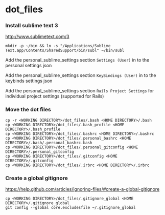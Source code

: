 dot_files
=========

### Install sublime text 3

http://www.sublimetext.com/3
```
mkdir -p ~/bin && ln -s "/Applications/Sublime Text.app/Contents/SharedSupport/bin/subl" ~/bin/subl
```

Add the personal_sublime_settings section `Settings (User)` in to the personal settings json

Add the personal_sublime_settings section `KeyBindings (User)` in to the keybinds settings json

Add the personal_sublime_settings section `Rails Project Settings` for individual project settings (supported for Rails)

### Move the dot files

```
cp -r <WORKING DIRECTORY>/dot_files/.bash <HOME DIRECTORY>/.bash
cp <WORKING DIRECTORY>/dot_files/.bash_profile <HOME DIRECTORY>/.bash_profile
cp <WORKING DIRECTORY>/dot_files/.bashrc <HOME DIRECTORY>/.bashrc
cp <WORKING DIRECTORY>/dot_files/.personal_bashrc <HOME DIRECTORY>/.bash/.personal_bashrc.bash
cp <WORKING DIRECTORY>/dot_files/.personal_gitconfig <HOME DIRECTORY>/.personal_gitconfig
cp <WORKING DIRECTORY>/dot_files/.gitconfig <HOME DIRECTORY>/.gitconfig
cp <WORKING DIRECTORY>/dot_files/.irbrc <HOME DIRECTORY>/.irbrc
```

### Create a global gitignore

https://help.github.com/articles/ignoring-files/#create-a-global-gitignore


```
cp <WORKING DIRECTORY>/dot_files/.gitignore_global <HOME DIRECTORY>/.gitignore_global
git config --global core.excludesfile ~/.gitignore_global
```
